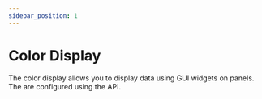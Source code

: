 ```yaml
---
sidebar_position: 1
---
```


# Color Display

The color display allows you to display data using GUI widgets on panels. The are configured using the API. 